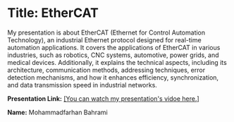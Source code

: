 # Title: EtherCAT

My presentation is about EtherCAT (Ethernet for Control Automation Technology), an industrial Ethernet protocol designed for real-time automation applications. It covers the applications of EtherCAT in various industries, such as robotics, CNC systems, automotive, power grids, and medical devices. Additionally, it explains the technical aspects, including its architecture, communication methods, addressing techniques, error detection mechanisms, and how it enhances efficiency, synchronization, and data transmission speed in industrial networks.

**Presentation Link:** [[You can watch my presentation's vidoe here.]](https://www.youtube.com/watch?v=S1s5kOWtNAY)

**Name:** Mohammadfarhan Bahrami

